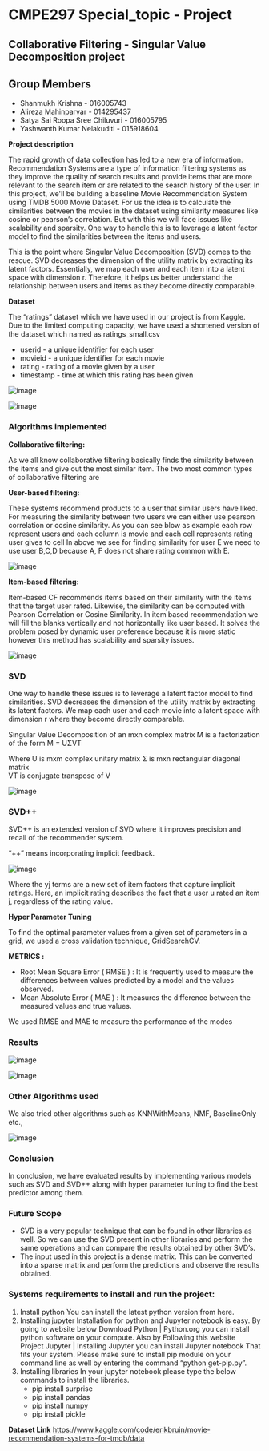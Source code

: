 # CMPE297 Special_topic - Project

## Collaborative Filtering - Singular Value Decomposition project

## Group Members

* Shanmukh Krishna                 - 016005743
* Alireza Mahinparvar              - 014295437
* Satya Sai Roopa Sree Chiluvuri   - 016005795
* Yashwanth Kumar Nelakuditi       - 015918604

<b>Project description</b>

The rapid growth of data collection has led to a new era of information. Recommendation Systems are a type of information filtering systems as they improve the quality of search results and provide items that are more relevant to the search item or are related to the search history of the user. In this project, we'll be building a baseline Movie Recommendation System using TMDB 5000 Movie Dataset. For us the idea is to calculate the similarities between the movies in the dataset using similarity measures like cosine or pearson’s correlation. But with this we will face issues like scalability and sparsity. One way to handle this is to leverage a latent factor model to find the similarities between the items and users.

This is the point where Singular Value Decomposition (SVD) comes to the rescue. SVD decreases the dimension of the utility matrix by extracting its latent factors. Essentially, we map each user and each item into a latent space with dimension r. Therefore, it helps us better understand the relationship between users and items as they become directly comparable.


<b>Dataset</b>

The “ratings” dataset which we have used in our project is from Kaggle. Due to the limited computing capacity, we have used a shortened version of the dataset which named as ratings_small.csv

* userid - a unique identifier for each user
* movieid - a unique identifier for each movie
* rating - rating of a movie given by a user
* timestamp - time at which this rating has been given


![image](https://user-images.githubusercontent.com/100038612/206074108-55ee463d-603e-417d-be60-213854217acf.png)




![image](https://user-images.githubusercontent.com/100038612/206075782-26753178-9746-4f90-b0f6-70cf8fc9e5d5.png)


### Algorithms implemented

<b>Collaborative filtering:</b>

As we all know collaborative filtering basically finds the similarity between the items and give out the most similar item. The two most common types of collaborative filtering are

<b>User-based filtering:</b>

These systems recommend products to a user that similar users have liked. For measuring the similarity between two users we can either use pearson correlation or cosine similarity.  As you can see blow as example each row represent users and each column is movie and each cell represents rating user gives to cell
In above we see for finding similarity for user E we need to use user B,C,D because A, F does not share rating common with E.


![image](https://user-images.githubusercontent.com/100038612/206075992-2fbc257c-31ec-4f1c-afe3-393ddc7baff8.png)


<b>Item-based filtering:</b> 

Item-based CF recommends items based on their similarity with the items that the target user rated. Likewise, the similarity can be computed with Pearson Correlation or Cosine Similarity. In item based recommendation we will fill the blanks vertically and not horizontally like user based. It solves the problem posed by dynamic user preference because it is more static however this method has scalability and sparsity issues.

![image](https://user-images.githubusercontent.com/100038612/206076288-7f773a0d-4f17-4fc5-beac-f9887c900f53.png)


### SVD

One way to handle these issues is to leverage a latent factor model to find similarities.
SVD decreases the dimension of the utility matrix by extracting its latent factors. We map each user and each movie into a latent space with dimension r where they become directly comparable.

Singular Value Decomposition of an mxn complex matrix M is a factorization of the form 
                                                                                     M = UΣVT

Where U is mxm complex unitary matrix 
	Σ is mxn rectangular diagonal matrix    
	VT is conjugate transpose of V
  
  
  ![image](https://user-images.githubusercontent.com/100038612/206076427-fa821174-f0df-4b08-bb9f-99c93f60859e.png)


### SVD++

SVD++ is an extended version of SVD where it  improves precision and recall of the recommender  system. 

“++” means incorporating implicit feedback.

![image](https://user-images.githubusercontent.com/100038612/206076507-9035902b-7146-4617-86d3-6dfbef2ba199.png)


Where the yj terms are a new set of item factors that capture implicit ratings. Here, an implicit rating describes the fact that a user u rated an item j, regardless of the rating value.

<b> Hyper Parameter Tuning </b>

To find the optimal parameter values from a given set of parameters in a grid, we used a cross validation technique, GridSearchCV.

<b>METRICS : </b>

* Root Mean Square Error ( RMSE )  : It is frequently used to measure the differences between values predicted by a model and the values observed.
* Mean Absolute Error ( MAE ) :  It measures the difference between the measured values and true values.

We used RMSE  and MAE to measure the performance of the modes

### Results 

![image](https://user-images.githubusercontent.com/100038612/206076823-7de88a41-ba55-424d-99e6-9b6bd408edd5.png)




![image](https://user-images.githubusercontent.com/100038612/206076869-45cdd285-895b-4823-a70b-3aee1694c965.png)


### Other Algorithms used

We also tried other algorithms such as KNNWithMeans, NMF,  BaselineOnly etc.,


![image](https://user-images.githubusercontent.com/100038612/206077134-2319194c-28ed-4d97-a0f0-1563b2ba7b2a.png)


### Conclusion

In conclusion, we have evaluated results by implementing various models such as SVD and SVD++ along with hyper parameter tuning to find the best predictor among them.

### Future Scope

* SVD is a very popular technique that can be found in other libraries as well. So we can use the SVD present in other libraries and perform the same operations and can compare the results obtained by other SVD’s.
* The input used in this project is a dense matrix. This can be converted into a sparse matrix and perform the predictions and observe the results obtained.


### Systems requirements to install and run the project:
1. Install python
   You can install the latest python version from here.
2. Installing jupyter
   Installation for python and Jupyter notebook is easy. By going to website below
   Download Python | Python.org you can install python software on your compute. Also by 
   Following this website Project Jupyter | Installing Jupyter you can install Jupyter notebook 
   That fits your system. Please make sure to install pip module on your command line as well
   by entering the command “python get-pip.py”.
3. Installing libraries
   In your jupyter notebook please type the below commands to install the libraries.
      - pip install surprise
      - pip install pandas
      - pip install numpy
      - pip install pickle

<b> Dataset Link</b>
https://www.kaggle.com/code/erikbruin/movie-recommendation-systems-for-tmdb/data













